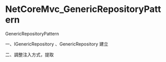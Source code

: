 # NetCoreMvc_GenericRepositoryPattern
GenericRepositoryPattern

一、IGenericRepository 、GenericRepository 建立

二、調整注入方式，提取